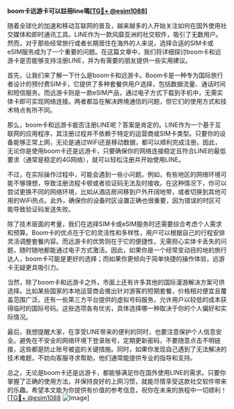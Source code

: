 **boom卡远游卡可以註冊line嗎[[TG💪+ @esim1088](https://t.me/s/esim1088)]**

随着全球化的加速和移动互联网的普及，越来越多的人开始关注如何在国外使用社交媒体和即时通讯工具。LINE作为一款风靡亚洲的社交软件，吸引了无数用户。然而，对于那些经常旅行或者长期居住在海外的人来说，选择合适的SIM卡或eSIM服务成为了一个重要的问题。在这篇文章中，我们将详细探讨boom卡和远游卡是否能够支持注册LINE，并为有需要的朋友提供一些实用建议。

首先，让我们来了解一下什么是boom卡和远游卡。Boom卡是一种专为国际旅行者设计的预付费SIM卡，它提供了多种套餐供用户选择，包括数据流量、通话时间和短信服务。而远游卡则是一款eSIM产品，通过电子方式下载到手机中，无需实体卡即可实现网络连接。两者都旨在解决跨境通信的问题，但它们的使用方式和技术特点有所不同。

那么，boom卡和远游卡能否注册LINE呢？答案是肯定的。LINE作为一个基于互联网的应用程序，其注册过程并不依赖于特定的运营商或SIM卡类型。只要你的设备能够正常上网，无论是通过WiFi还是移动数据，都可以顺利完成注册。因此，无论你是使用boom卡还是远游卡，只要确保你的网络连接稳定且符合LINE的最低要求（通常是稳定的4G网络），就可以轻松注册并开始使用LINE。

不过，在实际操作过程中，可能会遇到一些小问题。例如，有些地区的网络环境可能不够理想，导致注册流程卡顿或者验证码无法及时接收。在这种情况下，你可以尝试更换不同的网络环境，比如从酒店房间移到户外开阔地带，或者切换到其他可用的WiFi热点。此外，确保你的设备时区设置正确也很重要，因为错误的时区可能导致验证码发送失败。

除了技术层面的考量，我们在选择SIM卡或eSIM服务时还需要综合考虑个人需求和预算。Boom卡的优点在于它的灵活性和多样性，用户可以根据自己的行程安排灵活调整套餐内容。而远游卡的优势则在于它的便捷性，无需担心实体卡丢失的问题，随时随地都能通过电子方式激活。因此，如果你是一个经常变动目的地的旅行达人，boom卡可能是更好的选择；而如果你更倾向于简单快捷的操作体验，远游卡无疑更具吸引力。

当然，除了boom卡和远游卡之外，市面上还有许多其他的国际漫游解决方案可供选择。比如某些国家的本地运营商会推出针对游客的短期套餐，价格相对便宜且覆盖范围广泛。还有一些第三方平台提供的虚拟号码服务，允许用户以较低的成本获得临时的国际号码。这些选项各有优劣，具体选择哪一种取决于你的个人偏好和实际情况。

最后，我想提醒大家，在享受LINE带来的便利的同时，也要注意保护个人信息安全。避免在不安全的网络环境下登录账号，定期更新密码，不要随意点击不明链接，这些都是防止账号被盗的关键措施。同时，如果你发现自己遇到了无法解决的技术难题，不妨向客服寻求帮助，他们通常能提供专业的指导和支持。

总之，无论是boom卡还是远游卡，都能够满足你在国外使用LINE的需求。只要你掌握了正确的使用方法，并保持良好的上网习惯，就能尽情享受这款社交软件带来的乐趣。希望本文能为你提供有价值的参考信息，祝你在未来的旅程中一切顺利！[[TG💪+ @esim1088](https://t.me/s/esim1088) ![Image](https://i.postimg.cc/4NQfJmqS/Snipaste-2025-05-13-00-14-12.png)]